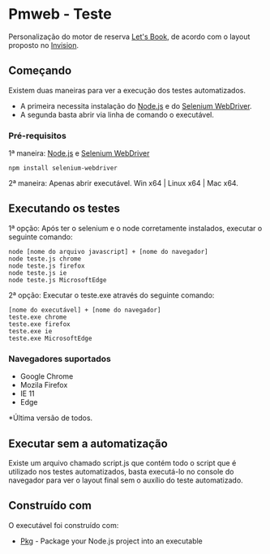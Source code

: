 # Pmweb - Teste

Personalização do motor de reserva [Let's Book](https://demo.letsbook.com.br/D/Reserva?cidade=NYC), de acordo com o layout proposto no [Invision](https://invis.io/X5BHNPZ78).

## Começando

Existem duas maneiras para ver a execução dos testes automatizados. 
- A primeira necessita instalação do [Node.js](https://nodejs.org/en/download/) e do [Selenium WebDriver](https://www.npmjs.com/package/selenium-webdriver). 
- A segunda basta abrir via linha de comando o executável.

### Pré-requisitos

1ª maneira: [Node.js](https://nodejs.org/en/download/) e [Selenium WebDriver](https://www.npmjs.com/package/selenium-webdriver) 
```
npm install selenium-webdriver
```

2ª maneira: Apenas abrir executável. Win x64 | Linux x64 | Mac x64.

## Executando os testes

1ª opção: Após ter o selenium e o node corretamente instalados, executar o seguinte comando:

```
node [nome do arquivo javascript] + [nome do navegador]
node teste.js chrome
node teste.js firefox
node teste.js ie
node teste.js MicrosoftEdge
```

2ª opção: Executar o teste.exe através do seguinte comando:

```
[nome do executável] + [nome do navegador]
teste.exe chrome
teste.exe firefox
teste.exe ie
teste.exe MicrosoftEdge
```

### Navegadores suportados

- Google Chrome
- Mozila Firefox
- IE 11
- Edge

*Última versão de todos.

## Executar sem a automatização

Existe um arquivo chamado script.js que contém todo o script que é utilizado nos testes automatizados, basta executá-lo no console do navegador para ver o layout final sem o auxílio do teste automatizado.

## Construído com

O executável foi construído com:

* [Pkg](https://github.com/zeit/pkg) - Package your Node.js project into an executable

